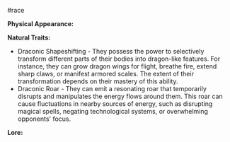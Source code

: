 #race

**Physical Appearance:**

**Natural Traits:**
- Draconic Shapeshifting - They possess the power to selectively transform different parts of their bodies into dragon-like features. For instance, they can grow dragon wings for flight, breathe fire, extend sharp claws, or manifest armored scales. The extent of their transformation depends on their mastery of this ability.
- Draconic Roar - They can emit a resonating roar that temporarily disrupts and manipulates the energy flows around them. This roar can cause fluctuations in nearby sources of energy, such as disrupting magical spells, negating technological systems, or overwhelming opponents' focus.

**Lore:**